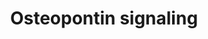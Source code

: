 ---
annotations:
- id: PW:0000650
  parent: signaling pathway
  type: Pathway Ontology
  value: signaling pathway pertinent to development
- id: PW:0000003
  parent: signaling pathway
  type: Pathway Ontology
  value: signaling pathway
authors:
- Mkutmon
- Eweitz
description: Study of regulation of promatrix metalloproteinase-9 (MMP-9) by osteopontin
  (OPN) through IKK signaling pathway.
last-edited: 2021-05-21
organisms:
- Bos taurus
redirect_from:
- /index.php/Pathway:WP3156
- /instance/WP3156
revision: null
schema-jsonld:
- '@context': https://schema.org/
  '@id': https://wikipathways.github.io/pathways/WP3156.html
  '@type': Dataset
  creator:
    '@type': Organization
    name: WikiPathways
  description: Study of regulation of promatrix metalloproteinase-9 (MMP-9) by osteopontin
    (OPN) through IKK signaling pathway.
  keywords:
  - CHUK
  - IKBKB
  - INTB3
  - ITGAV
  - MAP2K1
  - MAPK1
  - MAPK3
  - MMP9
  - NFKB1
  - NIK
  - PLAU
  - RELA
  - SPP1
  license: CC0
  name: Osteopontin signaling
seo: CreativeWork
title: Osteopontin signaling
wpid: WP3156
---